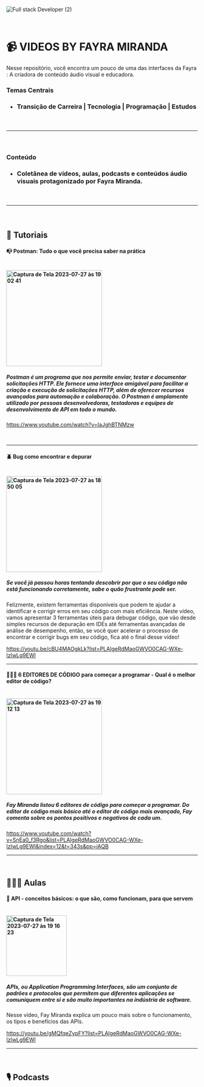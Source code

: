 
![Full stack Developer (2)](https://github.com/MirandaFayra/VIDEOS-BY-FAYRA-MIRANDA/assets/52434685/936af2d4-58ed-49e6-a40b-fa202aafaa07)

<br>

# 📹 VIDEOS BY FAYRA MIRANDA

Nesse repositório, você encontra um pouco de uma das interfaces da Fayra : A criadora de conteúdo áudio visual e educadora.
<br>
<h3>Temas Centrais <h3/>

* Transição de Carreira | Tecnologia | Programação | Estudos
<br>

-----------------------
<br>
<h3> Conteúdo <h3/>

* Coletânea de vídeos, aulas, podcasts e conteúdos áudio visuais protagonizado por Fayra Miranda. 
<br>

-----------------------
<br>
<h2>🌟 Tutoriais 

<br>

<h4> 📭 Postman: Tudo o que você precisa saber na prática <h4/>
  
<br>
<img width="252" alt="Captura de Tela 2023-07-27 às 19 02 41" src="https://github.com/MirandaFayra/VIDEOS-BY-FAYRA-MIRANDA/assets/52434685/7654b558-805a-42b3-8c1e-eaaf67b0e3f0">


<br>

##### Postman é um programa que nos permite enviar, testar e documentar solicitações HTTP. Ele fornece uma interface amigável para facilitar a criação e execução de solicitações HTTP, além de oferecer recursos avançados para automação e colaboração. O Postman é amplamente utilizado por pessoas desenvolvedoras, testadoras e equipes de desenvolvimento de API em todo o mundo.

<https://www.youtube.com/watch?v=IaJghBTNMzw>

<br>

-----------------------


<h4> 🪲 Bug como encontrar e depurar <h4/>
<br>
<img width="252" alt="Captura de Tela 2023-07-27 às 18 50 05" src="https://github.com/MirandaFayra/VIDEOS-BY-FAYRA-MIRANDA/assets/52434685/a1cd0506-cbf8-428e-b1d1-08ec53391ca1">
<br>

##### Se você já passou horas tentando descobrir por que o seu código não está funcionando corretamente, sabe o quão frustrante pode ser.
Felizmente, existem ferramentas disponíveis que podem te ajudar a identificar e corrigir erros em seu código com mais eficiência.
Neste vídeo, vamos apresentar 3 ferramentas úteis para debugar código, que vão desde simples recursos de depuração em IDEs até ferramentas avançadas de análise de desempenho, então, se você quer acelerar o processo de encontrar e corrigir bugs em seu código, fica até o final desse vídeo!

<https://youtu.be/cBU4MAOgkLk?list=PLAIgeRdMaoGWVO0CAG-WXe-lzIwLg9EWl>

-----------------------

<h4> 👩🏽‍💻 6 EDITORES DE CÓDIGO para começar a programar - Qual é o melhor editor de código? <h4/>
<br>
<img width="252" alt="Captura de Tela 2023-07-27 às 19 12 13" src="https://github.com/MirandaFayra/VIDEOS-BY-FAYRA-MIRANDA/assets/52434685/447ebddb-776d-474f-b895-c3f6ceb36fc2">


<br>

##### Fay Miranda listou 6 editores de código para começar a programar. Do editor de código mais básico até o editor de código mais avançado, Fay comenta sobre os pontos positivos e negativos de cada um.

<https://www.youtube.com/watch?v=SnEa0_f3Rgo&list=PLAIgeRdMaoGWVO0CAG-WXe-lzIwLg9EWl&index=12&t=343s&pp=iAQB>

-----------------------
<br>

<h2>👩🏽‍🏫 Aulas
<br>

<h4> 📲 API - conceitos básicos: o que são, como funcionam, para que servem <h4/>
<br>
  
<img width="159" alt="Captura de Tela 2023-07-27 às 19 16 23" src="https://github.com/MirandaFayra/VIDEOS-BY-FAYRA-MIRANDA/assets/52434685/f181be64-b1e7-402c-98b5-fc69292d0746">

<br>

##### APIs, ou Application Programming Interfaces, são um conjunto de padrões e protocolos que permitem que diferentes aplicações se comuniquem entre si e são muito importantes na indústria de software. 

Nesse vídeo, Fay Miranda explica um pouco mais sobre o funcionamento, os tipos e benefícios das APIs.


<https://youtu.be/gMQfqeZypFY?list=PLAIgeRdMaoGWVO0CAG-WXe-lzIwLg9EWl>

-------------------------
<br>
<h2>🎙️ Podcasts
<br>


